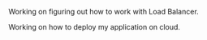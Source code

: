 Working on figuring out how to work with Load Balancer.

Working on how to deploy my application on cloud.
